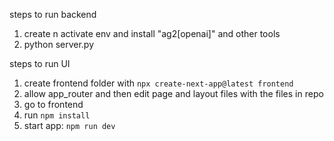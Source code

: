 steps to run backend

1. create n activate env and install "ag2[openai]" and other tools
2. python server.py

steps to run UI
1. create frontend folder with `npx create-next-app@latest frontend`
2. allow app_router and then edit page and layout files with the files in repo
3. go to frontend
4. run `npm install`
5. start app: `npm run dev`
